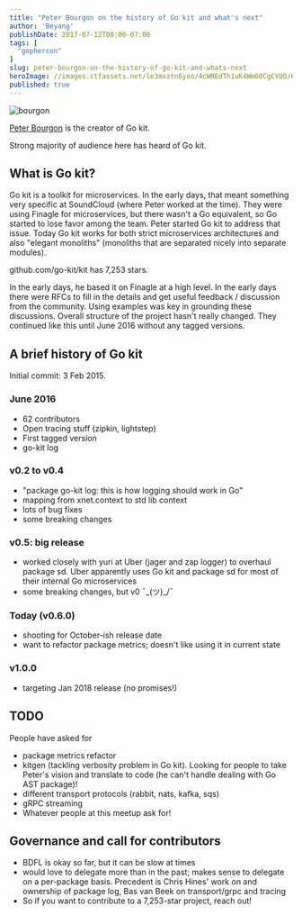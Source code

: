 ```yaml
---
title: "Peter Bourgon on the history of Go kit and what's next"
author: 'Beyang'
publishDate: 2017-07-12T00:00-07:00
tags: [
  "gophercon"
]
slug: peter-bourgon-on-the-history-of-go-kit-and-whats-next
heroImage: //images.ctfassets.net/le3mxztn6yoo/4cWREdTh1uK4Wm60CgCYUQ/6f763d940fb0192f25b7a3d22b3a02e2/bourgon.jpg
published: true
---
```



![bourgon](//images.contentful.com/le3mxztn6yoo/4cWREdTh1uK4Wm60CgCYUQ/6f763d940fb0192f25b7a3d22b3a02e2/bourgon.jpg)

[Peter Bourgon](https://twitter.com/peterbourgon) is the creator of Go kit.

Strong majority of audience here has heard of Go kit.

## What is Go kit?

Go kit is a toolkit for microservices. In the early days, that meant something very specific at SoundCloud (where Peter worked at the time). They were using Finagle for microservices, but there wasn't a Go equivalent, so Go started to lose favor among the team. Peter started Go kit to address that issue. Today Go kit works for both strict microservices architectures and also "elegant monoliths" (monoliths that are separated nicely into separate modules).

github.com/go-kit/kit has 7,253 stars.

In the early days, he based it on Finagle at a high level. In the early days there were RFCs to fill in the details and get useful feedback / discussion from the community. Using examples was key in grounding these discussions. Overall structure of the project hasn't really changed. They continued like this until June 2016 without any tagged versions.



## A brief history of Go kit

Initial commit: 3 Feb 2015.

### June 2016

- 62 contributors
- Open tracing stuff (zipkin, lightstep)
- First tagged version
- go-kit log

### v0.2 to v0.4

- "package go-kit log: this is how logging should work in Go"
- mapping from xnet.context to std lib context
- lots of bug fixes
- some breaking changes

### v0.5: big release

- worked closely with yuri at Uber (jager and zap logger) to overhaul package sd. Uber apparently uses Go kit and package sd for most of their internal Go microservices
- some breaking changes, but v0 ¯\_(ツ)_/¯

### Today (v0.6.0)

- shooting for October-ish release date
- want to refactor package metrics; doesn't like using it in current state

### v1.0.0

- targeting Jan 2018 release (no promises!)

## TODO

People have asked for

- package metrics refactor
- kitgen (tackling verbosity problem in Go kit). Looking for people to take Peter's vision and translate to code (he can't handle dealing with Go AST package)!
- different transport protocols (rabbit, nats, kafka, sqs)
- gRPC streaming
- Whatever people at this meetup ask for!

## Governance and call for contributors

- BDFL is okay so far, but it can be slow at times
- would love to delegate more than in the past; makes sense to delegate on a per-package basis. Precedent is Chris Hines' work on and ownership of package log, Bas van Beek on transport/grpc and tracing
- So if you want to contribute to a 7,253-star project, reach out!
